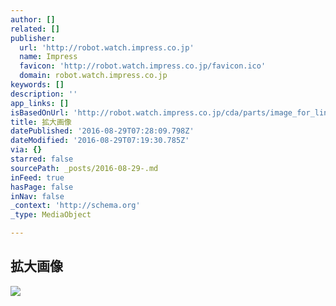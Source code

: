 ```yaml
---
author: []
related: []
publisher:
  url: 'http://robot.watch.impress.co.jp'
  name: Impress
  favicon: 'http://robot.watch.impress.co.jp/favicon.ico'
  domain: robot.watch.impress.co.jp
keywords: []
description: ''
app_links: []
isBasedOnUrl: 'http://robot.watch.impress.co.jp/cda/parts/image_for_link/13976-484-2-1.html'
title: 拡大画像
datePublished: '2016-08-29T07:28:09.798Z'
dateModified: '2016-08-29T07:19:30.785Z'
via: {}
starred: false
sourcePath: _posts/2016-08-29-.md
inFeed: true
hasPage: false
inNav: false
_context: 'http://schema.org'
_type: MediaObject

---
```

<article style=""><h1>拡大画像</h1><img src="http://robot.watch.impress.co.jp/cda/static/image/2007/05/18/robot03_logo.jpg" /></article>